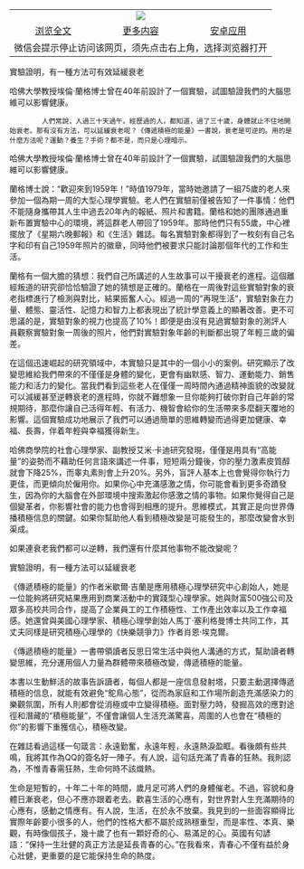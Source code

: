 

<table>
  <tr>
    <td align="center" colspan="3">
      <a href="https://github.com/ogate/ogate/blob/master/README.md"><img src="https://cloud.githubusercontent.com/assets/11880933/13434984/f430fae2-e012-11e5-814f-c2df1e82b247.jpg"/></a>
    </td>
  </tr>
  <tr>
    <td align="center">
      <a href="https://s3.ap-south-1.amazonaws.com/ogatem/oGate.htm?c815428&from=oNote">浏览全文</a>
    </td>
    <td align="center">
      <a href="https://s3.ap-south-1.amazonaws.com/ogatem/oGate.htm?from=oNote">更多内容</a>
    </td>
    <td align="center">
      <a href="https://raw.githubusercontent.com/ogate/up/master/ogate.apk">安卓应用</a>
    </td>
  </tr>
  <tr>
    <td align="center" colspan="3">
      微信会提示停止访问该网页，须先点击右上角，选择浏览器打开
    </td>
  </tr>
</table>    


實驗證明，有一種方法可有效延緩衰老


哈佛大學教授埃倫·蘭格博士曾在40年前設計了一個實驗，試圖驗證我們的大腦思維可以影響健康。
    
            
            人們常說，人過三十天過午。經歷過的人，都知道，過了三十歲，身體就止不住地開始衰老。那有沒有方法，可以延緩衰老呢？《傳遞積極的能量》一書說，衰老是可逆的。用的是什麼方法呢？運動？養生？手術？都不是，而只是心理暗示。




            

            
哈佛大學教授埃倫·蘭格博士曾在40年前設計了一個實驗，試圖驗證我們的大腦思維可以影響健康。


蘭格博士說：“歡迎來到1959年！”時值1979年，當時她邀請了一組75歲的老人來參加一個為期一周的大型心理學實驗。老人們在實驗前僅被告知了一件事情：他們不能隨身攜帶其人生中過去20年內的報紙、照片和書籍。蘭格和她的團隊通過重新布置實驗中心的環境，將這群老人帶回了1959年。那時他們只有55歲，中心裡擺放了《星期六晚郵報》和《生活》雜誌。每名實驗對象都得到了一枚刻有自己名字和印有自己1959年照片的徽章，同時他們被要求只能討論那個年代的工作和生活。


蘭格有一個大膽的猜想：我們自己所講述的人生故事可以干擾衰老的進程。這個離經叛道的研究卻恰恰驗證了她的猜想是正確的。蘭格在一周後對這些實驗對象的衰老指標進行了檢測與對比，結果振奮人心。經過一周的“再現生活”，實驗對象在力量、體態、靈活性、記憶力和智力上都表現出了統計學意義上的顯著改善。更不可思議的是，實驗對象的視力也提高了10%！即便是由沒有見過實驗對象的測評人員觀察實驗對象一周後的照片，他們對實驗對象年齡的判斷都出現了年輕三歲的偏差。


在這個迅速崛起的研究領域中，本實驗只是其中的一個小小的案例。研究顯示了改變思維給我們帶來的不僅僅是身體的變化，更會有幽默感、智力、運動能力、銷售能力和活力的變化。當我們看到這些老人在僅僅一周時間內通過精神面貌的改變就可以減緩甚至逆轉衰老的進程時，你就不難想象一旦你能夠打破你對自己年齡的常規期待，那麼你讓自己活得年輕、有活力、機智會給你的生活帶來多麼翻天覆地的影響。這個實驗成功地展示了我們可以通過簡單的思維轉變而過得更加健康、幸福、長壽，伴着年輕與幸福獲得新生。


哈佛商學院的社會心理學家、副教授艾米·卡迪研究發現，僅僅是用具有“高能量”的姿勢而不藉助任何言語來講述一件事，短短兩分鐘後，你的壓力激素皮質醇就會下降25%，而睾丸素則會上升20%。另外，盲評人基本上也會覺得你執行力更佳，而更傾向於僱用你。如果你心中充滿感激之情，你可能會看到更多奇蹟發生，因為你的大腦會在外部環境中搜索激起你感激之情的事物。如果你覺得自己是個變革者，你影響社會的能力也會得到相應的提升。思維模式，其實正是向世界傳播積極信息的關鍵。如果你幫助他人看到積極改變是可能發生的，那麼改變會水到渠成。


如果連衰老我們都可以逆轉，我們還有什麼其他事物不能改變呢？





實驗證明，有一種方法可以延緩衰老




            

            
《傳遞積極的能量》的作者米歇爾·吉蘭是應用積極心理學研究中心創始人，她是一位能夠將研究結果應用到商業活動中的實踐型心理學家。她與財富500強公司及眾多高校共同合作，提高了企業員工的工作積極性、工作產出效率以及工作幸福感。她還曾與美國心理學家、積極心理學創始人馬丁·塞利格曼博士共同工作，其丈夫同樣是研究積極心理學的《快樂競爭力》作者肖恩·埃克爾。


《傳遞積極的能量》一書帶領讀者反思日常生活中與他人溝通的方式，幫助讀者轉變思維，充分運用個人力量為群體帶來積極改變，傳遞積極的能量。


本書以生動鮮活的故事告訴讀者，每個人都是一座信息發射塔，只要主動選擇傳遞積極的信息，就能有效避免“鴕鳥心態”，從而為家庭和工作場所創造充滿感染力的樂觀氛圍，所有人則都會從消極或中立變得積極。面對壓力時，發掘高效的應對途徑和潛藏的“積極能量”，不僅會讓個人生活充滿驚喜，周圍的人也會在“積極的你”的影響下重獲信心，積極改變。


在雜誌看過這樣一句箴言：永遠勤奮，永遠年輕，永遠熱淚盈眶。看後頗有些共鳴，我將其作為QQ的簽名好一陣子。有人說，這句話充滿了青春的狂熱。我則認為，不惟青春需狂熱，生命何時不該熾熱。


生命是短暫的，十年二十年的時間，歲月足可將人們的身體催老。不過，容貌和身體日漸衰老，但心不應亦跟着老去。歡喜生活的心應有，對世界對人生充滿期待的心應有，感動之情應有。有人說，生活，在於永不放棄。我見到的一些面容顯得比實際年齡要小很多的人，他們的性格大都不屬於成熟穩重型，而是率性、本真、樂觀，有時像個孩子，幾十歲了也有一顆好奇的心、易滿足的心。英國有句諺語：“保持一生壯健的真正方法是延長青春的心。”在我看來，青春心不僅有益於身心壯健，更重要的是它能保持生命的熱度。




